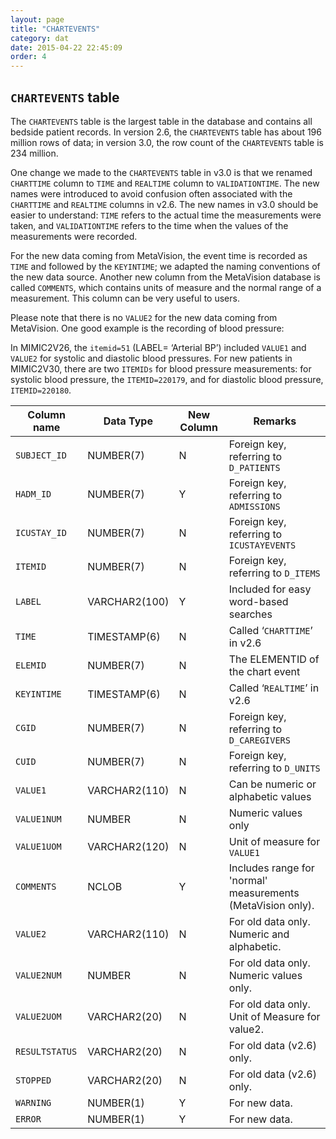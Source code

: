 ```yaml
---
layout: page
title: "CHARTEVENTS"
category: dat
date: 2015-04-22 22:45:09
order: 4
---
```


## ```CHARTEVENTS``` table

The ```CHARTEVENTS``` table is the largest table in the database and contains
all bedside patient records. In version 2.6, the ```CHARTEVENTS``` table has
about 196 million rows of data; in version 3.0, the row count of the
```CHARTEVENTS``` table is 234 million.

One change we made to the ```CHARTEVENTS``` table in v3.0 is that we renamed
```CHARTTIME``` column to ```TIME``` and ```REALTIME``` column to ```VALIDATIONTIME```. The new names were introduced to avoid confusion often associated with the ```CHARTTIME``` and ```REALTIME``` columns in v2.6. The new names in v3.0 should be easier to understand: ```TIME``` refers to the actual time the measurements were taken, and ```VALIDATIONTIME``` refers to the time when the values of the measurements were recorded.

For the new data coming from MetaVision, the event time is recorded as
```TIME``` and followed by the ```KEYINTIME```; we adapted the naming
conventions of the new data source. Another new column from the
MetaVision database is called ```COMMENTS```, which contains units of
measure and the normal range of a measurement. This column can be very
useful to users.

Please note that there is no ```VALUE2``` for the new data coming from
MetaVision. One good example is the recording of blood pressure:

In MIMIC2V26, the ```itemid=51``` (LABEL= ‘Arterial BP’) included ```VALUE1``` and ```VALUE2``` for systolic and diastolic blood pressures. For new patients in MIMIC2V30, there are two ```ITEMIDs``` for blood pressure measurements: for systolic blood pressure, the ```ITEMID=220179```, and for diastolic blood pressure, ```ITEMID=220180```.

Column name | Data Type | New Column  | Remarks
--- | --- | --- | ---
```SUBJECT_ID``` | NUMBER(7) | N | Foreign key, referring to ```D_PATIENTS```
```HADM_ID``` | NUMBER(7) | Y | Foreign key, referring to ```ADMISSIONS```
```ICUSTAY_ID``` | NUMBER(7) | N | Foreign key, referring to ```ICUSTAYEVENTS```
```ITEMID``` | NUMBER(7) | N | Foreign key, referring to ```D_ITEMS```
```LABEL``` | VARCHAR2(100) | Y | Included for easy word-based searches
```TIME``` | TIMESTAMP(6) | N | Called ‘```CHARTTIME```’ in v2.6
```ELEMID``` | NUMBER(7) | N | The ELEMENTID of the chart event
```KEYINTIME``` | TIMESTAMP(6) | N | Called ‘```REALTIME```’ in v2.6
```CGID``` | NUMBER(7) | N | Foreign key, referring to ```D_CAREGIVERS```
```CUID``` | NUMBER(7) | N | Foreign key, referring to ```D_UNITS```
```VALUE1``` | VARCHAR2(110) | N | Can be numeric or alphabetic values
```VALUE1NUM``` | NUMBER | N | Numeric values only
```VALUE1UOM``` | VARCHAR2(120) | N | Unit of measure for ```VALUE1```
```COMMENTS``` | NCLOB | Y | Includes range for 'normal' measurements (MetaVision only).
```VALUE2``` | VARCHAR2(110) | N | For old data only. Numeric and alphabetic.
```VALUE2NUM``` | NUMBER | N | For old data only. Numeric values only.
```VALUE2UOM``` | VARCHAR2(20) | N | For old data only. Unit of Measure for value2.
```RESULTSTATUS``` | VARCHAR2(20) | N | For old data (v2.6) only.
```STOPPED``` | VARCHAR2(20) | N | For old data (v2.6) only.
```WARNING``` | NUMBER(1) | Y | For new data.
```ERROR``` | NUMBER(1) | Y | For new data.


